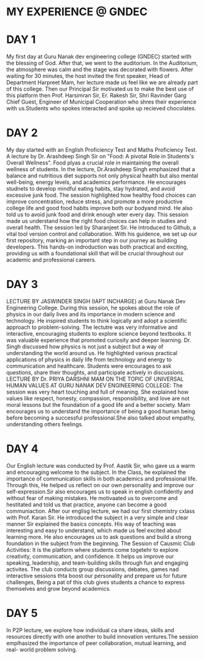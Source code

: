 # MY EXPERIENCE @ GNDEC 
# DAY 1 
My first day at Guru Nanak dev engineering college (GNDEC) started with the blessing of God. After that, we went to the auditorium. In the Auditorium, the atmosphere was calm and the stage 
was decorated with flowers. After waiting for 30 minutes, the host invited the first speaker, Head of Department Harpreet Mam, her lecture made us feel like we are already part of this college.
Then our Principal Sir motivated us to make the best use of this platform then Prof. Harsimran Sir, Er. Rakesh Sir, Shri Ravinder Garg Chief Guest, Engineer of Municipal Cooperation who shres their experience with us.Students who spokes interacted and spoke up recieved chocolates.
# DAY 2
My day started with an English Proficiency Test and Maths Proficiency Test. A lecture by Dr. Arashdeep Singh Sir on "Food: A pivotal Role in Students's Overall Wellness". Food plyas a crucial role in maintaining the overall wellness of students. In the lecture, Dr.Arashdeep Singh emphasized that a balance and nutritious diet supports not only physical health but also mental well-being, energy levels, and academics performance. He encourages studnets to develop mindful eating habits, stay hydrated, and avoid excessive junk food. The session highlighted how healthy food choices can improve concentration, reduce stress, and promote a more productive college life and good food habits improve both our bodyand mind. He also told us to avoid junk food and drink enough wter every day. This session made us understand how the right food choices can help in studies and overall health. The session led by Sharanjeet Sir. He introduced to Github, a vital tool version control and collaboration. With his guidence, we set up our first repository, marking an important step in our journey as building developers. This hands-on indroduction was both practical and exciting, providing us with a foundational skill that will be crucial throughout our academic and professional careers.
# DAY 3
LECTURE BY JASWINDER SINGH (IAPT INCHARGE) at Guru Nanak Dev Engineering College. During this session, he spokes about the role of physics in our daily lives and its importance in modern science and technology. He inspired students to think logically and adopt a scientific approach to problem-solving. The lectutre was very informative and interactive, encouraging students to explore science beyond textbooks. It was valuable experience that promoted curiosity and deeper learning. Dr. Singh discussed how physics is not just a subject but a way of understanding the world around us. He highlighted various practical applications of physics in daily life from technology and energy to communication and healthcare. Students were encourages to ask questions, share their thoughts, and participate actively in discussions. 
LECTURE BY Dr. PRIYA DARSHNI MAM ON THE TOPIC OF UNIVERSAL HUMAN VALUES AT GURU NANAK DEV ENGINEERING COLLEGE: The session was very heart touching and full of meaning. She explained how values like respect, honesty, compassion, responsibility, and love are not moral lessons but the foundation of a good life and a better society. Mam encourages us to understand the importance of being a good human being before becoming a successful professional.She also talked about empathy, understanding others feelings. 
# DAY 4 
Our English lecture was conducted by Prof. Aastik Sir, who gave us a warm and encouraging welcome to the subject. In the Class, he explained the importance of communication skills in both academics and professional life. Through this, He helped us reflect on our own personality and improve our self-expression.Sir also encourages us to speak in english confidently and without fear of making mistakes. He motivaated us to overcome and hestitated and told us that practice, anyone can become a good communiaction. After our englisg lecture, we had our first chemistry cxlass with Prof. Karan Sir. He introduced the subject in a very simple and clear manner Sir explained the basics concepts. His way of teaching was interesting and easy to understand, which made us feel excited about learning more. He also encourages us to ask questions and build a strong foundation in the subject from the beginning.
The Session of Causmic Club Activities: It is the platform where students come togetehr to explore creativity, communication, and confidence. It helps us improve our speaking, leadership, and team-building skills through fun and engaging activites. The club conducts group discussions, debates, games nad interactive sessions thta boost our personality and prepare us for future challenges, Being a pat of this club gives students a chance to express themselves and grow beyond academics. 
# DAY 5
In P2P lecture, we explore how individual ca share ideas, skills and resources directly with one another to build innovation ventures.The session emplhasized the importance of peer collaboration, mutual learning, and real- world problem solving. 
